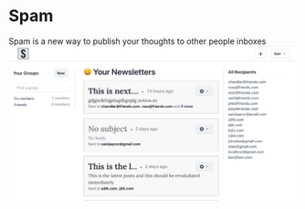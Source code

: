# Spam

Spam is a new way to publish your thoughts to other people inboxes
![Screenshot](/assets/screenshot.png)
